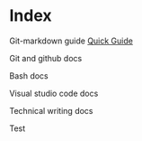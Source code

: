 # Index #

Git-markdown guide 
[Quick Guide](https://github.com/ChuckFisher313/Resources/docs/markdown/master/git-markdown.md)

Git and github docs 

Bash docs 

Visual studio code docs

Technical writing docs

Test